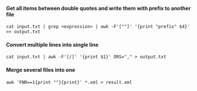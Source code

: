 #### Get all items between double quotes and write them with prefix to another file
```
cat input.txt | grep <expression> | awk -F'[""]' '{print "prefix" $4}' >> output.txt
```

#### Convert multiple lines into single line
```
cat input.txt | awk -F'[/]' '{print $1}' ORS="," > output.txt
```

#### Merge several files into one
```
awk 'FNR==1{print ""}{print}' *.xml > result.xml
```

